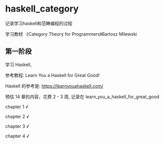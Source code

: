 # haskell_category
记录学习haskell和范畴编程的过程

学习教材 《Category Theory for Programmers》Bartosz Milewski

## 第一阶段
学习 Haskell, 

参考教程: Learn You a Haskell for Great Good!

Haskell 的参考是: https://learnyouahaskell.com/

预估 14 章的内容，花费 2 - 3 周, 记录在 learn_you_a_haskell_for_great_good

chapter 1 √

chapter 2 √

chapter 3 √

chapter 4 √
